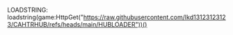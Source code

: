 LOADSTRING:
loadstring(game:HttpGet("https://raw.githubusercontent.com/Ikd13123123123/CAHTRHUB/refs/heads/main/HUBLOADER"))()
